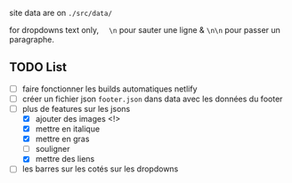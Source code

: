 site data are on `./src/data/`

for dropdowns text only, `  \n` pour sauter une ligne & `\n\n` pour passer un paragraphe.

## TODO List

- [ ] faire fonctionner les builds automatiques netlify
- [ ] créer un fichier json `footer.json` dans data avec les données du footer
- [ ] plus de features sur les jsons
    - [X] ajouter des images <!>
    - [X] mettre en italique
    - [X] mettre en gras
    - [ ] souligner
    - [X] mettre des liens
- [ ] les barres sur les cotés sur les dropdowns
